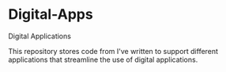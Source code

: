 # Digital-Apps
Digital Applications

This repository stores code from I've written to support different applications that streamline the use of digital applications. 
